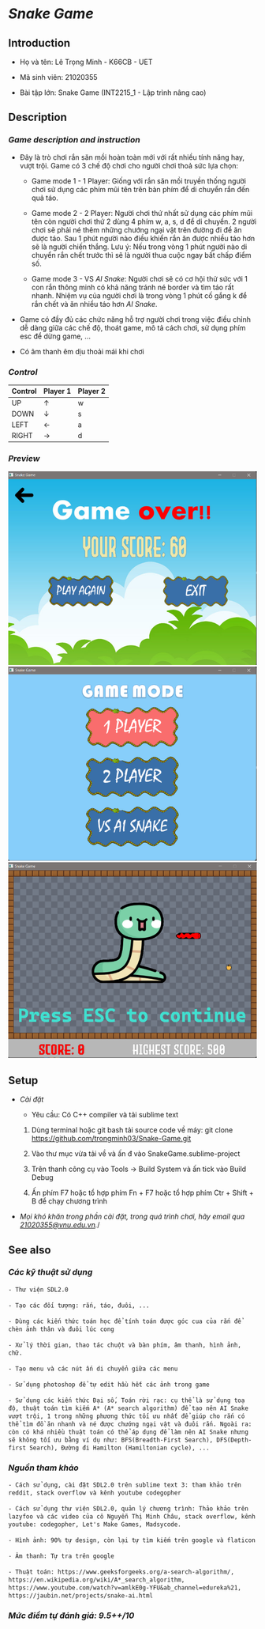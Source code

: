# ***Snake Game*** 

## **Introduction** 

+ Họ và tên: Lê Trọng Minh - K66CB - UET

+ Mã sinh viên: 21020355 

+ Bài tập lớn: Snake Game (INT2215_1 - Lập trình nâng cao) 

## **Description** 

### *Game description and instruction* 

- Đây là trò chơi rắn săn mồi hoàn toàn mới với rất nhiều tính năng hay, vượt trội. Game có 3 chế độ chơi cho người chơi thoả sức lựa chọn: 

    + Game mode 1 - 1 Player: Giống với rắn săn mồi truyền thống người chơi sử dụng các phím mũi tên trên bàn phím để di chuyển rắn đến quả táo. 

    + Game mode 2 - 2 Player: Người chơi thứ nhất sử dụng các phím mũi tên còn người chơi thứ 2 dùng 4 phím w, a, s, d để di chuyển. 2 người chơi 
    sẽ phải né thêm những chướng ngại vật trên đường đi để ăn được táo. Sau 1 phút người nào điều khiển rắn ăn được nhiều táo hơn sẽ là người chiến thắng. Lưu ý: Nếu trong vòng 1 phút người nào di chuyển rắn chết trước thì sẽ là người thua cuộc ngay bất chấp điểm số. 

    + Game mode 3 - VS *AI Snake*: Người chơi sẽ có cơ hội thử sức với 1 con rắn thông minh có khả năng tránh né border và tìm táo rất nhanh. Nhiệm vụ của người chơi là trong vòng 1 phút cố gắng k để rắn chết và ăn nhiều táo hơn *AI Snake*. 

- Game có đầy đủ các chức năng hỗ trợ người chơi trong việc điều chỉnh dễ dàng giữa các chế độ, thoát game, mô tả cách chơi, sử dụng phím esc để dừng game, ... 
- Có âm thanh êm dịu thoải mái khi chơi

### *Control* 

| Control | Player 1 | Player 2 | 
|---------|----------|----------|
| UP      |     ↑    |     w    |
| DOWN    |     ↓    |     s    |
| LEFT    |     ←    |     a    |
| RIGHT   |     →    |     d    | 

### *Preview* 

![](res/demo%20image/end_demo.png)
![](res/demo%20image/gamemode_demo.png) 
![](res/demo%20image/gameplay_demo.png) 

## **Setup** 

- *Cài đặt* 
    + Yêu cầu: Có C++ compiler và tải sublime text 

    1. Dùng terminal hoặc git bash tải source code về máy: git clone https://github.com/trongminh03/Snake-Game.git 

    2. Vào thư mục vừa tải về và ấn đ vào SnakeGame.sublime-project

    3. Trên thanh công cụ vào Tools → Build System và ấn tick vào Build Debug

    4. Ấn phím F7 hoặc tổ hợp phím Fn + F7 hoặc tổ hợp phím Ctr + Shift + B để chạy chương trình 

- *Mọi khó khăn trong phần cài đặt, trong quá trình chơi, hãy email qua 21020355@vnu.edu.vn.*/ 

## **See also**  

### *Các kỹ thuật sử dụng*  
    - Thư viện SDL2.0

    - Tạo các đối tượng: rắn, táo, đuôi, ... 

    - Dùng các kiến thức toán học để tính toán được góc cua của rắn để chèn ảnh thân và đuôi lúc cong 

    - Xử lý thời gian, thao tác chuột và bàn phím, âm thanh, hình ảnh, chữ. 

    - Tạo menu và các nút ấn di chuyển giữa các menu 

    - Sử dụng photoshop để tự edit hầu hết các ảnh trong game

    - Sử dụng các kiến thức Đại số, Toán rời rạc: cụ thể là sử dụng toạ độ, thuật toán tìm kiếm A* (A* search algorithm) để tạo nên AI Snake vượt trội, 1 trong những phương thức tối ưu nhất để giúp cho rắn có thể tìm đồ ăn nhanh và né được chướng ngại vật và đuôi rắn. Ngoài ra: còn có khá nhiều thuật toán có thể áp dụng để làm nên AI Snake nhưng sẽ không tối ưu bằng ví dụ như: BFS(Breadth-First Search), DFS(Depth-first Search), Đường đi Hamilton (Hamiltonian cycle), ... 

### *Nguồn tham khảo* 
    - Cách sử dụng, cài đặt SDL2.0 trên sublime text 3: tham khảo trên reddit, stack overflow và kênh youtube codegopher 

    - Cách sử dụng thư viện SDL2.0, quản lý chương trình: Thảo khảo trên lazyfoo và các video của cô Nguyễn Thị Minh Châu, stack overflow, kênh youtube: codegopher, Let's Make Games, Madsycode. 

    - Hình ảnh: 90% tự design, còn lại tự tìm kiếm trên google và flaticon 

    - Âm thanh: Tự tra trên google 

    - Thuật toán: https://www.geeksforgeeks.org/a-search-algorithm/, https://en.wikipedia.org/wiki/A*_search_algorithm, https://www.youtube.com/watch?v=amlkE0g-YFU&ab_channel=edureka%21, https://jaubin.net/projects/snake-ai.html

### *Mức điểm tự đánh giá: 9.5++/10* 





